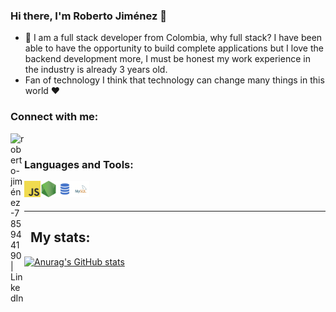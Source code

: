 ### Hi there, I'm Roberto Jiménez 👋 




- 🌱 I am a full stack developer from Colombia, why full stack? I have been able to have the opportunity to build complete applications but I love the backend development more, I must be honest my work experience in the industry is already 3 years old.
- Fan of technology I think that technology can change many things in this world ❤️

### Connect with me:

[<img align="left" alt="roberto-jiménez-785944190 | LinkedIn" width="22px" src="https://cdn.jsdelivr.net/npm/simple-icons@v3/icons/linkedin.svg" />][linkedin]

<br />

### Languages and Tools:

<img align="left" alt="JavaScript" width="26px" src="https://raw.githubusercontent.com/github/explore/80688e429a7d4ef2fca1e82350fe8e3517d3494d/topics/javascript/javascript.png" />

<img align="left" alt="Node.js" width="26px" src="https://raw.githubusercontent.com/github/explore/80688e429a7d4ef2fca1e82350fe8e3517d3494d/topics/nodejs/nodejs.png" />

<img align="left" alt="SQL" width="26px" src="https://raw.githubusercontent.com/github/explore/80688e429a7d4ef2fca1e82350fe8e3517d3494d/topics/sql/sql.png" />
<img align="left" alt="MySQL" width="26px" src="https://raw.githubusercontent.com/github/explore/80688e429a7d4ef2fca1e82350fe8e3517d3494d/topics/mysql/mysql.png" 
<img align="left" alt="Git" width="26px" src="https://raw.githubusercontent.com/github/explore/80688e429a7d4ef2fca1e82350fe8e3517d3494d/topics/git/git.png" />

<br />
<br />

---



[linkedin]: roberto-jiménez-785944190


## &nbsp;&nbsp;My stats:
[![Anurag's GitHub stats](https://github-readme-stats.vercel.app/api?username=RobertJDevOP)](https://github.com/anuraghazra/github-readme-stats)

